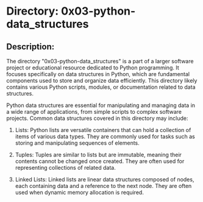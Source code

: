 # Directory: 0x03-python-data_structures

## Description:
The directory "0x03-python-data_structures" is a part of a larger software project or educational resource dedicated to Python programming. It focuses specifically on data structures in Python, which are fundamental components used to store and organize data efficiently. This directory likely contains various Python scripts, modules, or documentation related to data structures.

Python data structures are essential for manipulating and managing data in a wide range of applications, from simple scripts to complex software projects. Common data structures covered in this directory may include:

1. Lists: Python lists are versatile containers that can hold a collection of items of various data types. They are commonly used for tasks such as storing and manipulating sequences of elements.

2. Tuples: Tuples are similar to lists but are immutable, meaning their contents cannot be changed once created. They are often used for representing collections of related data.

4. Linked Lists: Linked lists are linear data structures composed of nodes, each containing data and a reference to the next node. They are often used when dynamic memory allocation is required.



